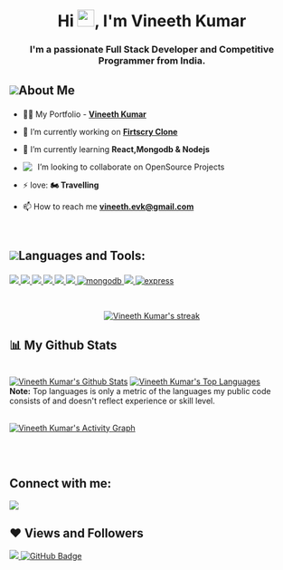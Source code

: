<h1 align="center">Hi <img src="https://raw.githubusercontent.com/MartinHeinz/MartinHeinz/master/wave.gif" width="30px">, I'm Vineeth Kumar</h1>
<h3 align="center">I'm a passionate Full Stack Developer and Competitive Programmer from India.</h3>

## <p style="display:flex; align-items: center"> <img src="https://img.icons8.com/color/48/000000/user-male-circle--v2.png"/> About Me </p> 

- 👨‍💻 My Portfolio - **[Vineeth Kumar](https://)**

- 🔭 I’m currently working on **[Firtscry Clone](https://github.com/)**

- 🌱 I’m currently learning **React,Mongodb & Nodejs**


- <p style="display:flex; align-items: center;"> <img src="https://img.icons8.com/color/18/000000/teamwork--v2.png" style="margin-right: 10px"/> I’m looking to collaborate on OpenSource Projects </p> 

- ⚡ love: **🏍️ Travelling**

- 📫 How to reach me **vineeth.evk@gmail.com**

<br/>

<!--Languages and Tools:-->

## <p style="display:flex; align-items: center;"> <img src="https://img.icons8.com/color/48/000000/source-code.png"/> Languages and Tools:</p> 

<p align="left"> 
    <a href="https://developer.mozilla.org/en-US/docs/Web/JavaScript" target="_blank"> <img src="https://img.shields.io/badge/JavaScript-323330?style=for-the-badge&logo=javascript&logoColor=F7DF1E"/> </a> 
    <a href="https://www.w3.org/html/" target="_blank"> <img src="https://img.shields.io/badge/HTML5-E34F26?style=for-the-badge&logo=html5&logoColor=white"/> </a> 
    <a href="https://www.w3schools.com/css/" target="_blank"> <img src="https://img.shields.io/badge/CSS3-1572B6?style=for-the-badge&logo=css3&logoColor=white"/> </a> 
    <a href="https://nodejs.org" target="_blank"> <img src="https://img.shields.io/badge/Node.js-339933?style=for-the-badge&logo=nodedotjs&logoColor=white"/> </a> 
    <a href="https://reactjs.org/" target="_blank"> <img src="https://img.shields.io/badge/React-20232A?style=for-the-badge&logo=react&logoColor=61DAFB"/> </a>
    <a href="https://redux.js.org/" target="_blank"> <img src="https://img.shields.io/badge/Redux-593D88?style=for-the-badge&logo=redux&logoColor=white"/> </a>
    <a href="https://www.mongodb.com/" target="_blank"> <img src="https://img.shields.io/badge/MongoDB-4EA94B?style=for-the-badge&logo=mongodb&logoColor=white" alt="mongodb"/> </a> 
    <a href="https://git-scm.com/" target="_blank"> <img src="https://img.shields.io/badge/Git-F05032?style=for-the-badge&logo=git&logoColor=white"/> </a> 
    <a href="https://expressjs.com" target="_blank"> <img src="https://img.shields.io/badge/Express.js-000000?style=for-the-badge&logo=express&logoColor=white" alt="express" /> </a>
<!--     <a href="https://nextjs.com" target="_blank"> <img src="https://img.shields.io/badge/next.js-000000?style=for-the-badge&logo=nextdotjs&logoColor=white" alt="nextjs"/> </a> -->
</p>

<br/>

<p align="center">
    <a href="https://github.com/vineethevk/github-readme-streak-stats">
        <img title="🔥 Get streak stats for your profile at git.io/streak-stats" alt="Vineeth Kumar's streak" src="https://github-readme-streak-stats.herokuapp.com/?user=vineethevk&theme=black-ice&hide_border=true&stroke=0000&background=060A0CD0"/>
    </a>
</p>


## 📊 My Github Stats

  <br/>
    <a href="https://github.com/vineethevk/github-readme-stats"><img alt="Vineeth Kumar's Github Stats" src="https://github-readme-stats.vercel.app/api?username=vineethevk&show_icons=true&count_private=true&theme=react&hide_border=true&bg_color=0D1117" /></a>
  <a href="https://github.com/vineethevk/github-readme-stats"><img alt="Vineeth Kumar's Top Languages" src="https://github-readme-stats.vercel.app/api/top-langs/?username=vineethevk&langs_count=8&count_private=true&layout=compact&theme=react&hide_border=true&bg_color=0D1117" /></a>
  <br/>
  <b>Note:</b> Top languages is only a metric of the languages my public code consists of and doesn't reflect experience or skill level.


<br/>
<br/>

<a href="https://github.com/vineethevk/github-readme-activity-graph"><img alt="Vineeth Kumar's Activity Graph" src="https://activity-graph.herokuapp.com/graph?username=vineethevk&bg_color=0D1117&color=5BCDEC&line=5BCDEC&point=FFFFFF&hide_border=true" /></a>

<br/>
<br/>

## Connect with me:
<p align="left">

<a href = "https://www.linkedin.com/in/vineethevk/"><img src="https://img.icons8.com/fluent/48/000000/linkedin.png"/></a>
<!-- <a href = "https://twitter.com/Chiranjeev_25"><img src="https://img.icons8.com/fluent/48/000000/twitter.png"/></a> -->
<!-- <a href = "https://www.instagram.com/chiranjeev_thapliyal/"><img src="https://img.icons8.com/fluent/48/000000/instagram-new.png"/></a> -->

</p>

## ❤ Views and Followers
<a href="https://github.com/vineethevk/github-profile-views-counter">
    <img src="https://komarev.com/ghpvc/?username=vineethevk">
</a>
<a href="https://github.com/vineethevk?tab=followers"><img src="https://img.shields.io/github/followers/vineethevk?label=Followers&style=social" alt="GitHub Badge"></a>


<!--
**vineethevk/vineethevk** is a ✨ _special_ ✨ repository because its `README.md` (this file) appears on your GitHub profile.

Here are some ideas to get you started:

- 🔭 I’m currently working on ...
- 🌱 I’m currently learning ...
- 👯 I’m looking to collaborate on ...
- 🤔 I’m looking for help with ...
- 💬 Ask me about ...
- 📫 How to reach me: ...
- 😄 Pronouns: ...
- ⚡ Fun fact: ...
-->
